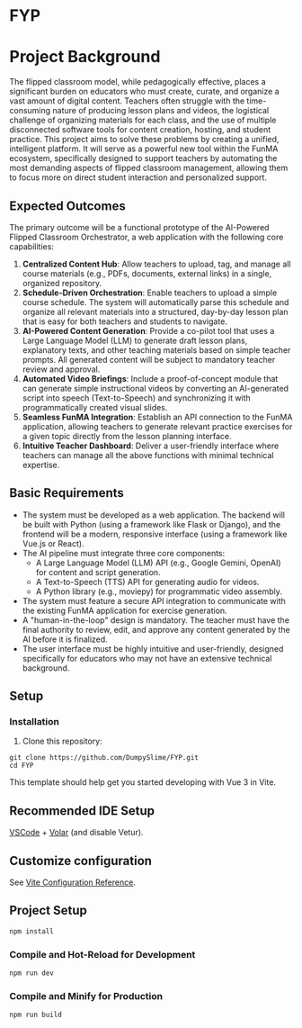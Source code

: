 # FYP
# Project Background

The flipped classroom model, while pedagogically effective, places a significant burden on educators who must create, curate, and organize a vast amount of digital content. Teachers often struggle with the time-consuming nature of producing lesson plans and videos, the logistical challenge of organizing materials for each class, and the use of multiple disconnected software tools for content creation, hosting, and student practice. This project aims to solve these problems by creating a unified, intelligent platform. It will serve as a powerful new tool within the FunMA ecosystem, specifically designed to support teachers by automating the most demanding aspects of flipped classroom management, allowing them to focus more on direct student interaction and personalized support.

## Expected Outcomes

The primary outcome will be a functional prototype of the AI-Powered Flipped Classroom Orchestrator, a web application with the following core capabilities:

1. **Centralized Content Hub**: Allow teachers to upload, tag, and manage all course materials (e.g., PDFs, documents, external links) in a single, organized repository.
2. **Schedule-Driven Orchestration**: Enable teachers to upload a simple course schedule. The system will automatically parse this schedule and organize all relevant materials into a structured, day-by-day lesson plan that is easy for both teachers and students to navigate.
3. **AI-Powered Content Generation**: Provide a co-pilot tool that uses a Large Language Model (LLM) to generate draft lesson plans, explanatory texts, and other teaching materials based on simple teacher prompts. All generated content will be subject to mandatory teacher review and approval.
4. **Automated Video Briefings**: Include a proof-of-concept module that can generate simple instructional videos by converting an AI-generated script into speech (Text-to-Speech) and synchronizing it with programmatically created visual slides.
5. **Seamless FunMA Integration**: Establish an API connection to the FunMA application, allowing teachers to generate relevant practice exercises for a given topic directly from the lesson planning interface.
6. **Intuitive Teacher Dashboard**: Deliver a user-friendly interface where teachers can manage all the above functions with minimal technical expertise.

## Basic Requirements

- The system must be developed as a web application. The backend will be built with Python (using a framework like Flask or Django), and the frontend will be a modern, responsive interface (using a framework like Vue.js or React).
- The AI pipeline must integrate three core components:
  - A Large Language Model (LLM) API (e.g., Google Gemini, OpenAI) for content and script generation.
  - A Text-to-Speech (TTS) API for generating audio for videos.
  - A Python library (e.g., moviepy) for programmatic video assembly.
- The system must feature a secure API integration to communicate with the existing FunMA application for exercise generation.
- A "human-in-the-loop" design is mandatory. The teacher must have the final authority to review, edit, and approve any content generated by the AI before it is finalized.
- The user interface must be highly intuitive and user-friendly, designed specifically for educators who may not have an extensive technical background.

## Setup

### Installation

1. Clone this repository:
  ```
  git clone https://github.com/DumpySlime/FYP.git
  cd FYP
  ```

This template should help get you started developing with Vue 3 in Vite.

## Recommended IDE Setup

[VSCode](https://code.visualstudio.com/) + [Volar](https://marketplace.visualstudio.com/items?itemName=Vue.volar) (and disable Vetur).

## Customize configuration

See [Vite Configuration Reference](https://vite.dev/config/).

## Project Setup

```sh
npm install
```

### Compile and Hot-Reload for Development

```sh
npm run dev
```

### Compile and Minify for Production

```sh
npm run build
```

